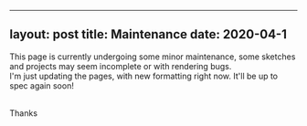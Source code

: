 

---
layout: post
title:  Maintenance
date:   2020-04-1
---

This page is currently undergoing some minor maintenance, some sketches and projects may seem incomplete or with rendering bugs. <br>
I'm just updating the pages, with new formatting right now. It'll be up to spec again soon!<br><br>

Thanks
